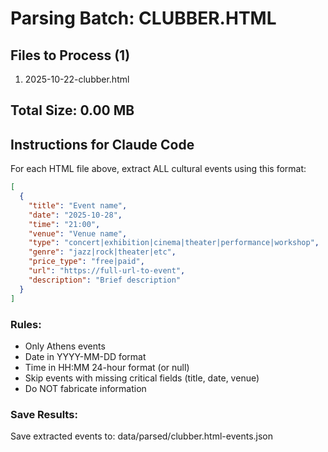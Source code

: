 # Parsing Batch: CLUBBER.HTML

## Files to Process (1)
1. 2025-10-22-clubber.html

## Total Size: 0.00 MB

## Instructions for Claude Code

For each HTML file above, extract ALL cultural events using this format:

```json
[
  {
    "title": "Event name",
    "date": "2025-10-28",
    "time": "21:00",
    "venue": "Venue name",
    "type": "concert|exhibition|cinema|theater|performance|workshop",
    "genre": "jazz|rock|theater|etc",
    "price_type": "free|paid",
    "url": "https://full-url-to-event",
    "description": "Brief description"
  }
]
```

### Rules:
- Only Athens events
- Date in YYYY-MM-DD format
- Time in HH:MM 24-hour format (or null)
- Skip events with missing critical fields (title, date, venue)
- Do NOT fabricate information

### Save Results:
Save extracted events to: data/parsed/clubber.html-events.json

